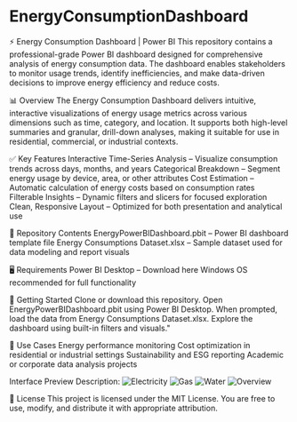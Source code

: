 # EnergyConsumptionDashboard
⚡ Energy Consumption Dashboard | Power BI
This repository contains a professional-grade Power BI dashboard designed for comprehensive analysis of energy consumption data. The dashboard enables stakeholders to monitor usage trends, identify inefficiencies, and make data-driven decisions to improve energy efficiency and reduce costs.

📊 Overview
The Energy Consumption Dashboard delivers intuitive, interactive visualizations of energy usage metrics across various dimensions such as time, category, and location. It supports both high-level summaries and granular, drill-down analyses, making it suitable for use in residential, commercial, or industrial contexts.

✅ Key Features
Interactive Time-Series Analysis – Visualize consumption trends across days, months, and years
Categorical Breakdown – Segment energy usage by device, area, or other attributes
Cost Estimation – Automatic calculation of energy costs based on consumption rates
Filterable Insights – Dynamic filters and slicers for focused exploration
Clean, Responsive Layout – Optimized for both presentation and analytical use

📂 Repository Contents
EnergyPowerBIDashboard.pbit – Power BI dashboard template file
Energy Consumptions Dataset.xlsx – Sample dataset used for data modeling and report visuals

🖥️ Requirements
Power BI Desktop – Download here
Windows OS recommended for full functionality

🚀 Getting Started
Clone or download this repository.
Open EnergyPowerBIDashboard.pbit using Power BI Desktop.
When prompted, load the data from Energy Consumptions Dataset.xlsx.
Explore the dashboard using built-in filters and visuals."

🎯 Use Cases
Energy performance monitoring
Cost optimization in residential or industrial settings
Sustainability and ESG reporting
Academic or corporate data analysis projects

Interface Preview Description: 
![Electricity](https://github.com/user-attachments/assets/dcbd9a5d-e1b4-4695-98e8-26a091235a84)
![Gas](https://github.com/user-attachments/assets/091b1b29-cf46-4fbb-a5f4-14c894b186c9)
![Water](https://github.com/user-attachments/assets/53a611a9-9834-4369-8b26-6363db717e48)
![Overview](https://github.com/user-attachments/assets/da5a835e-ef2b-4796-a312-ac8eaa3e49ba)


📄 License
This project is licensed under the MIT License. You are free to use, modify, and distribute it with appropriate attribution.
